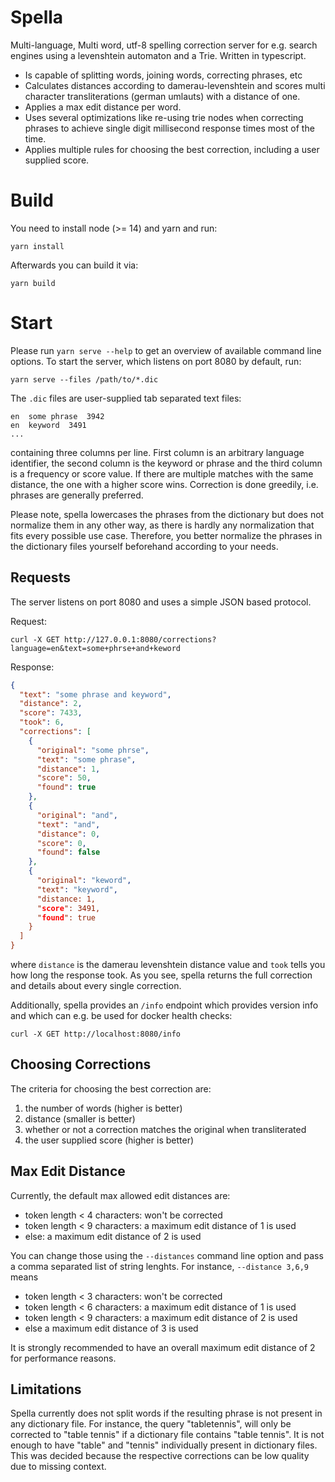 # Spella

Multi-language, Multi word, utf-8 spelling correction server for e.g. search
engines using a levenshtein automaton and a Trie. Written in typescript.

* Is capable of splitting words, joining words, correcting phrases, etc
* Calculates distances according to damerau-levenshtein and scores multi
  character transliterations (german umlauts) with a distance of one.
* Applies a max edit distance per word.
* Uses several optimizations like re-using trie nodes when correcting
  phrases to achieve single digit millisecond response times most of the
  time.
* Applies multiple rules for choosing the best correction, including a
  user supplied score.

# Build

You need to install node (>= 14) and yarn and run:

```
yarn install
```

Afterwards you can build it via:

```
yarn build
```

# Start

Please run `yarn serve --help` to get an overview of available command line
options. To start the server, which listens on port 8080 by default, run:

```
yarn serve --files /path/to/*.dic
```

The `.dic` files are user-supplied tab separated text files:

```
en  some phrase  3942
en  keyword  3491
...
```

containing three columns per line. First column is an arbitrary language
identifier, the second column is the keyword or phrase and the third column is
a frequency or score value. If there are multiple matches with the same
distance, the one with a higher score wins. Correction is done greedily, i.e.
phrases are generally preferred.

Please note, spella lowercases the phrases from the dictionary but does not
normalize them in any other way, as there is hardly any normalization that fits
every possible use case. Therefore, you better normalize the phrases in the
dictionary files yourself beforehand according to your needs.

## Requests

The server listens on port 8080 and uses a simple JSON based protocol.

Request:

```
curl -X GET http://127.0.0.1:8080/corrections?language=en&text=some+phrse+and+keword
```

Response:

```json
{
  "text": "some phrase and keyword",
  "distance": 2,
  "score": 7433,
  "took": 6,
  "corrections": [
    {
      "original": "some phrse",
      "text": "some phrase",
      "distance": 1,
      "score": 50,
      "found": true
    },
    {
      "original": "and",
      "text": "and",
      "distance": 0,
      "score": 0,
      "found": false
    },
    {
      "original": "keword",
      "text": "keyword",
      "distance: 1,
      "score": 3491,
      "found": true
    }
  ]
}
```

where `distance` is the damerau levenshtein distance value and `took` tells you
how long the response took. As you see, spella returns the full correction and
details about every single correction.

Additionally, spella provides an `/info` endpoint which provides version info
and which can e.g. be used for docker health checks:

```
curl -X GET http://localhost:8080/info
```

## Choosing Corrections

The criteria for choosing the best correction are:

1. the number of words (higher is better)
2. distance (smaller is better)
3. whether or not a correction matches the original when transliterated
4. the user supplied score (higher is better)

## Max Edit Distance

Currently, the default max allowed edit distances are:

* token length < 4 characters: won't be corrected
* token length < 9 characters: a maximum edit distance of 1 is used
* else: a maximum edit distance of 2 is used

You can change those using the `--distances` command line option and pass a
comma separated list of string lenghts. For instance, `--distance 3,6,9` means

* token length < 3 characters: won't be corrected
* token length < 6 characters: a maximum edit distance of 1 is used
* token length < 9 characters: a maximum edit distance of 2 is used
* else a maximum edit distance of 3 is used

It is strongly recommended to have an overall maximum edit distance of 2 for
performance reasons.

## Limitations

Spella currently does not split words if the resulting phrase is not present in
any dictionary file. For instance, the query "tabletennis", will only be
corrected to "table tennis" if a dictionary file contains "table tennis". It is
not enough to have "table" and "tennis" individually present in dictionary
files. This was decided because the respective corrections can be low quality
due to missing context.

